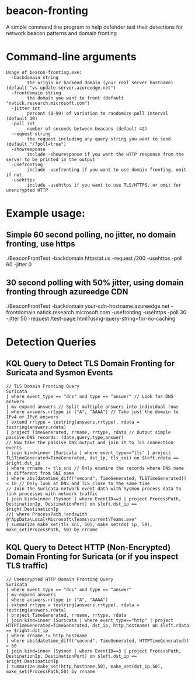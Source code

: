 # beacon-fronting
A simple command line program to help defender test their detections for network beacon patterns and domain fronting

# Command-line arguments
```
Usage of beacon-fronting.exe:
  -backdomain string
        the origin or backend domain (your real server hostname) (default "vs-update-server.azureedge.net")
  -frontdomain string
        the domain you want to front (default "natick.research.microsoft.com")
  -jitter int
        percent (0-99) of variation to randomize poll interval (default 10)
  -poll int
        number of seconds between beacons (default 42)
  -request string
        the request including any query string you want to send (default "/?poll=true")
  -showresponse
        include -showresponse if you want the HTTP response from the server to be printed in the output
  -usefronting
        include -usefronting if you want to use domain fronting, omit if not
  -usehttps
        include -usehttps if you want to use TLS/HTTPS, or omit for unencrypted HTTP
```
# Example usage:
## Simple 60 second polling, no jitter, no domain fronting, use https
./BeaconFrontTest -backdomain httpstat.us -request /200 -usehttps -poll 60 -jitter 0

## 30 second polling with 50% jitter, using domain fronting through azureedge CDN
./BeaconFrontTest -backdomain your-cdn-hostname.azureedge.net -frontdomain natick.research.microsoft.com -usefronting -usehttps -poll 30 -jitter 50 -request /test-page.html?using-query-string=for-no-caching

# Detection Queries
## KQL Query to Detect TLS Domain Fronting for Suricata and Sysmon Events
```
// TLS Domain Fronting Query
Suricata
| where event_type == "dns" and type == "answer" // Look for DNS answers
| mv-expand answers // Split multiple answers into individual rows
| where answers.rrtype in ("A", "AAAA") // Take just the domain to IPv4 or IPv6 answers
| extend rrtype = tostring(answers.rrtype), rdata = tostring(answers.rdata)
| project TimeGenerated, rrname, rrtype, rdata // Output simple passive DNS records: (date,query,type,answer)
// Now take the passive DNS output and join it to TLS connection events
| join kind=inner (Suricata | where event_type=="tls" | project TLSTimeGenerated=TimeGenerated, dst_ip, tls_sni) on $left.rdata == $right.dst_ip
| where rrname != tls_sni // Only examine the records where DNS name is different from SNI name
| where abs(datetime_diff("second", TimeGenerated, TLSTimeGenerated)) < 10 // Only look at DNS and TLS close to the same time
// Join the Suricata network event data with Sysmon process data to link processes with network traffic
| join kind=inner (Sysmon | where EventID==3 | project ProcessPath, DestinationIp, DestinationPort) on $left.dst_ip == $right.DestinationIp
//| where ProcessPath !endswith @"AppData\Local\Microsoft\Teams\current\Teams.exe"
| summarize make_set(tls_sni, 50), make_set(dst_ip, 50), make_set(ProcessPath, 50) by rrname
```

## KQL Query to Detect HTTP (Non-Encrypted) Domain Fronting for Suricata (or if you inspect TLS traffic)
```
// Unencrypted HTTP Domain Fronting Query
Suricata
| where event_type == "dns" and type == "answer"
| mv-expand answers
| where answers.rrtype in ("A", "AAAA")
| extend rrtype = tostring(answers.rrtype), rdata = tostring(answers.rdata)
| project TimeGenerated, rrname, rrtype, rdata
| join kind=inner (Suricata | where event_type=="http" | project HTTPTimeGenerated=TimeGenerated, dst_ip, http_hostname) on $left.rdata == $right.dst_ip
| where rrname != http_hostname
| where abs(datetime_diff("second", TimeGenerated, HTTPTimeGenerated)) < 60
| join kind=inner (Sysmon | where EventID==3 | project ProcessPath, DestinationIp, DestinationPort) on $left.dst_ip == $right.DestinationIp
| summarize make_set(http_hostname,50), make_set(dst_ip,50), make_set(ProcessPath,50) by rrname
```
